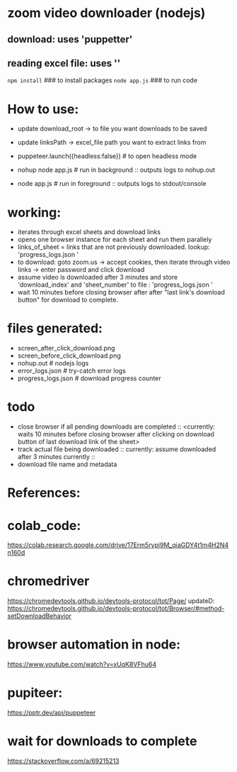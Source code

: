 
# zoom video downloader (nodejs)
 ## download: uses 'puppetter'
 ## reading excel file: uses ''

`npm install`  ### to install packages
`node app.js`  ### to run code <download videos>

# How to use:
- update download_root -> to file you want downloads to be saved
- update linksPath -> excel_file path you want to extract links from
- puppeteer.launch({headless:false})	# to open headless mode <doesnot display browser>

- nohup node app.js		# run in background :: outputs logs to nohup.out
- node app.js			# run in foreground :: outputs logs to stdout/console

# working:
- iterates through excel sheets and download links
- opens one browser instance for each sheet and run them parallely
- links_of_sheet = links that are not previously downloaded. lookup: 'progress_logs.json '
- to download: goto zoom.us -> accept cookies, then iterate through video links -> enter password and click download
- assume video is downloaded after 3 minutes and store 'download_index' and 'sheet_number' to file : 'progress_logs.json '
- wait 10 minutes before closing browser after after "last link's download button" for download to complete.

# files generated:
- screen_after_click_download.png
- screen_before_click_download.png
- nohup.out							# nodejs logs
- error_logs.json					# try-catch error logs
- progress_logs.json				# download progress counter

# todo
 - close browser if all pending downloads are completed :: <currently: waits 10 minutes before closing browser after clicking on download button of last download link of the sheet>
 - track actual file being downloaded :: currently: assume downloaded after 3 minutes currently :: 
 - download file name and metadata
 

# References:

# colab_code:
https://colab.research.google.com/drive/17Erm5rypj9M_qiaGDY4t1m4H2N4n160d

# chromedriver
https://chromedevtools.github.io/devtools-protocol/tot/Page/
updateD: https://chromedevtools.github.io/devtools-protocol/tot/Browser/#method-setDownloadBehavior

# browser automation in node:
https://www.youtube.com/watch?v=xUqK8VFhu64

# pupiteer:
https://pptr.dev/api/puppeteer

# wait for downloads to complete
https://stackoverflow.com/a/69215213
